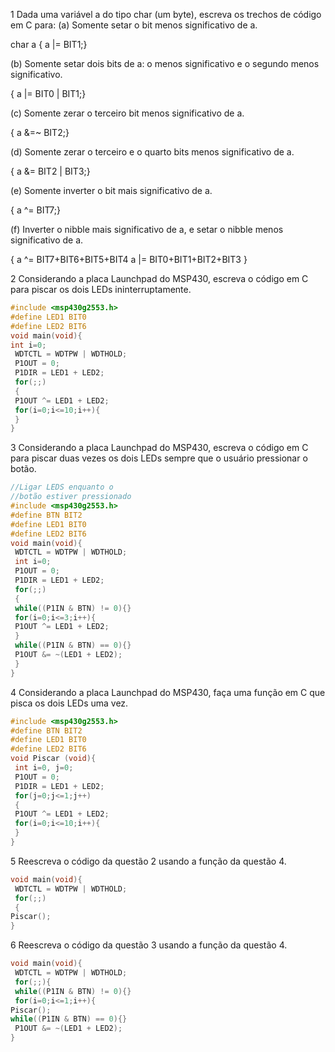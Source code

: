 1 Dada uma variável a do tipo char (um byte), escreva os trechos de código em C para: 
(a) Somente setar o bit menos significativo de a.

char a 
{ a |= BIT1;}

(b) Somente setar dois bits de a: o menos significativo e o segundo menos significativo.

{ a |= BIT0 | BIT1;}

(c) Somente zerar o terceiro bit menos significativo de a.

{ a &=~ BIT2;}

(d) Somente zerar o terceiro e o quarto bits menos significativo de a.

{ a &= BIT2 | BIT3;}

(e) Somente inverter o bit mais significativo de a.

{ a ^= BIT7;}

(f) Inverter o nibble mais significativo de a, e setar o nibble menos significativo de a. 

{ a ^= BIT7+BIT6+BIT5+BIT4
  a |= BIT0+BIT1+BIT2+BIT3
}

2 Considerando a placa Launchpad do MSP430, escreva o código em C para piscar os dois LEDs ininterruptamente.
```C
#include <msp430g2553.h>
#define LED1 BIT0
#define LED2 BIT6
void main(void){
int i=0;
 WDTCTL = WDTPW | WDTHOLD;
 P1OUT = 0;
 P1DIR = LED1 + LED2;
 for(;;)
 {
 P1OUT ^= LED1 + LED2;
 for(i=0;i<=10;i++){
 }
}
```
3 Considerando a placa Launchpad do MSP430, escreva o código em C para piscar duas vezes os dois LEDs sempre que o usuário pressionar o botão.
```C
//Ligar LEDS enquanto o
//botão estiver pressionado
#include <msp430g2553.h>
#define BTN BIT2
#define LED1 BIT0
#define LED2 BIT6
void main(void){
 WDTCTL = WDTPW | WDTHOLD;
 int i=0;
 P1OUT = 0;
 P1DIR = LED1 + LED2;
 for(;;)
 {
 while((P1IN & BTN) != 0){}
 for(i=0;i<=3;i++){
 P1OUT ^= LED1 + LED2;
 }
 while((P1IN & BTN) == 0){}
 P1OUT &= ~(LED1 + LED2);
 }
}
```
4 Considerando a placa Launchpad do MSP430, faça uma função em C que pisca os dois LEDs uma vez.
```C
#include <msp430g2553.h>
#define BTN BIT2
#define LED1 BIT0
#define LED2 BIT6
void Piscar (void){
 int i=0, j=0;
 P1OUT = 0;
 P1DIR = LED1 + LED2;
 for(j=0;j<=1;j++)
 {
 P1OUT ^= LED1 + LED2;
 for(i=0;i<=10;i++){
 }
}
```
5 Reescreva o código da questão 2 usando a função da questão 4.
```C
void main(void){
 WDTCTL = WDTPW | WDTHOLD;
 for(;;)
 {
Piscar();
}
```

6 Reescreva o código da questão 3 usando a função da questão 4.
```C
void main(void){
 WDTCTL = WDTPW | WDTHOLD;
 for(;;){
 while((P1IN & BTN) != 0){}
 for(i=0;i<=1;i++){
Piscar();
while((P1IN & BTN) == 0){}
 P1OUT &= ~(LED1 + LED2);
}
```
